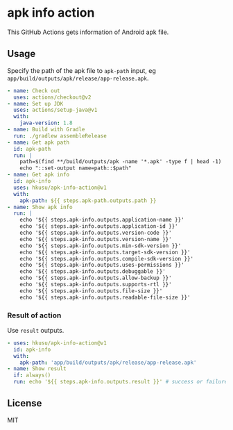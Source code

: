 # apk info action

This GitHub Actions gets information of Android apk file.

## Usage

Specify the path of the apk file to `apk-path` input, eg `app/build/outputs/apk/release/app-release.apk`.

```yaml
- name: Check out
  uses: actions/checkout@v2
- name: Set up JDK
  uses: actions/setup-java@v1
  with:
    java-version: 1.8
- name: Build with Gradle
  run: ./gradlew assembleRelease
- name: Get apk path
  id: apk-path
  run: |
    path=$(find **/build/outputs/apk -name '*.apk' -type f | head -1)
    echo "::set-output name=path::$path"
- name: Get apk info
  id: apk-info
  uses: hkusu/apk-info-action@v1
  with:
    apk-path: ${{ steps.apk-path.outputs.path }}
- name: Show apk info
  run: |
    echo '${{ steps.apk-info.outputs.application-name }}'
    echo '${{ steps.apk-info.outputs.application-id }}'
    echo '${{ steps.apk-info.outputs.version-code }}'
    echo '${{ steps.apk-info.outputs.version-name }}'
    echo '${{ steps.apk-info.outputs.min-sdk-version }}'
    echo '${{ steps.apk-info.outputs.target-sdk-version }}'
    echo '${{ steps.apk-info.outputs.compile-sdk-version }}'
    echo '${{ steps.apk-info.outputs.uses-permissions }}'
    echo '${{ steps.apk-info.outputs.debuggable }}'
    echo '${{ steps.apk-info.outputs.allow-backup }}'
    echo '${{ steps.apk-info.outputs.supports-rtl }}'
    echo '${{ steps.apk-info.outputs.file-size }}'
    echo '${{ steps.apk-info.outputs.readable-file-size }}'
```

### Result of action

Use `result` outputs.

```yaml
- uses: hkusu/apk-info-action@v1
  id: apk-info
  with:
    apk-path: 'app/build/outputs/apk/release/app-release.apk'
- name: Show result
  if: always()
  run: echo '${{ steps.apk-info.outputs.result }}' # success or failure
```

## License

MIT
